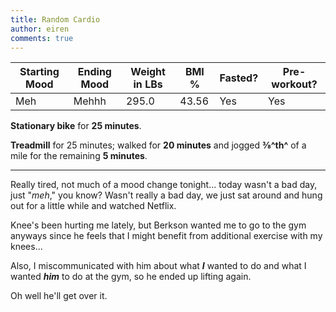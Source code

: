 ```yaml
---
title: Random Cardio
author: eiren
comments: true
---
```


<table class="u-full-width">
  <thead>
  <tr>
  <th>Starting Mood</th>
  <th>Ending Mood</th>
  <th>Weight in LBs</th>
  <th>BMI %</th>
  <th>Fasted?</th>
  <th>Pre-workout?</th>
  </tr>
  <thead>
  <tbody>
  <tr>
  <td>Meh</td>
  <td>Mehhh</td>
  <td>295.0</td>
  <td>43.56</td>
  <td>Yes</td>
  <td>Yes</td>
  </tr>
  </tbody>
</table>

**Stationary bike** for **25 minutes**.<br>

**Treadmill** for 25 minutes; walked for **20 minutes** and jogged **&frac38;^th^** of a mile for the remaining **5 minutes**.

<hr>

Really tired, not much of a mood change tonight... today wasn't a bad day, just "*meh*," you know?  Wasn't really a bad day, we just sat around and hung out for a little while and watched Netflix.

Knee's been hurting me lately, but Berkson wanted me to go to the gym anyways since he feels that I might benefit from additional exercise with my knees...

Also, I miscommunicated with him about what ***I*** wanted to do and what I wanted ***him*** to do at the gym, so he ended up lifting again.

Oh well he'll get over it.
